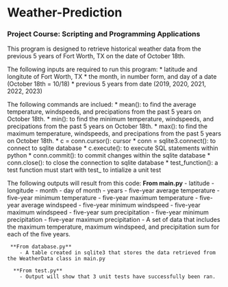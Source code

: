 # Weather-Prediction
### Project Course: Scripting and Programming Applications

This program is designed to retrieve historical weather data from the previous 5 years of Fort Worth, TX on the date of October 18th.

The following inputs are required to run this program:
    * latitude and longitute of Fort Worth, TX
    * the month, in number form, and day of a date (October 18th = 10/18)
    * previous 5 years from date (2019, 2020, 2021, 2022, 2023) 

The following commands are inclued:
    * mean(): to find the average temperature, windspeeds, and precipations from the past 5 years on October 18th.
    * min(): to find the minimum temperature, windspeeds, and precipations from the past 5 years on October 18th.
    * max(): to find the maximum temperature, windspeeds, and precipations from the past 5 years on October 18th.
    * c = conn.cursor(): cursor
    * conn = sqlite3.connect(): to connect to sqlite database
    * c.execute(): to execute SQL statements within python
    * conn.commit(): to commit changes within the sqlite database
    * conn.close(): to close the connection to sqlite database
    * test_function(): a test function must start with test_ to intialize a unit test

The following outputs will result from this code:
    **From main.py**
        - latitude
        - longitude
        - month
        - day of month
        - years
        - five-year average temperature
        - five-year minimum temperature
        - five-year maximum temperature
        - five-year average windspeed
        - five-year minimum windspeed
        - five-year maximum windspeed
        - five-year sum precipitation
        - five-year minimum precipitation
        - five-year maximum precipitation
        - A set of data that includes the maximum temperature, maximum windspeed, and precipitation sum for each of the five years.

     **From database.py**
        - A table created in sqlite3 that stores the data retrieved from the WeatherData class in main.py

      **From test.py**
        - Output will show that 3 unit tests have successfully been ran.
